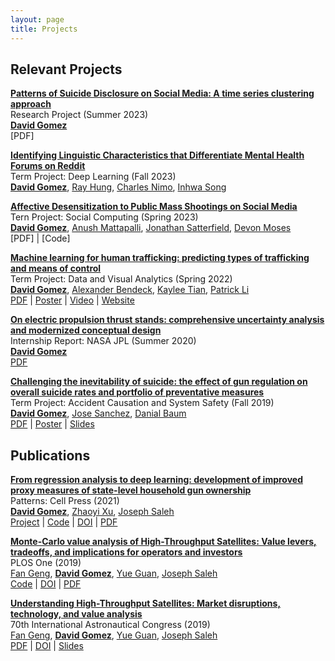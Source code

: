 ```yaml
---
layout: page
title: Projects
---
```


## Relevant Projects

[**Patterns of Suicide Disclosure on Social Media: A time series clustering approach**]() \
Research Project (Summer 2023) \
[**David Gomez**](https://dbgomez94.github.io/)
\
[PDF]


[**Identifying Linguistic Characteristics that Differentiate Mental Health Forums on Reddit**]() \
Term Project: Deep Learning (Fall 2023) \
[**David Gomez**](https://dbgomez94.github.io/),
[Ray Hung](https://www.linkedin.com/in/ruize-hung/?locale=en_US), 
[Charles Nimo](https://charlesnimo.me/), 
[Inhwa Song](https://greenina.notion.site/Inhwa-Song-0cb769c9a9314e358cf728c0fe3b1e74)

[**Affective Desensitization to Public Mass Shootings on Social Media**]() \
Tern Project: Social Computing (Spring 2023) \
[**David Gomez**](https://dbgomez94.github.io/), 
[Anush Mattapalli](https://www.linkedin.com/in/anush96/), 
[Jonathan Satterfield](https://www.linkedin.com/in/jonathan-satterfield-ba0651195/), 
[Devon Moses](https://www.linkedin.com/in/devanmoses/)
\
[PDF] |
[Code]

[**Machine learning for human trafficking: predicting types of trafficking and means of control**]() \
Term Project: Data and Visual Analytics (Spring 2022) \
[**David Gomez**](https://dbgomez94.github.io/),
[Alexander Bendeck](https://alexanderbendeck.github.io/), 
[Kaylee Tian](https://www.linkedin.com/in/kaylee-nianhan-tian/), 
[Patrick Li](https://www.linkedin.com/in/patrick-li-0/)
\
[PDF](https://drive.google.com/file/d/1ZF1bpdqYRzA3Kcm1SRkUFkqupeNLzdAy/view?usp=sharing) |
[Poster](https://drive.google.com/file/d/1z7QcypF5xcn1TSfJu9RjZayP8_fafuvX/view?usp=sharing) |
[Video](https://youtu.be/GltcIuAIdTc) |
[Website](https://alexanderbendeck.shinyapps.io/human-trafficking-app/)

[**On electric propulsion thrust stands: comprehensive uncertainty analysis and modernized conceptual design**](2021-01-01-uncertainty) \
Internship Report: NASA JPL (Summer 2020) \
[**David Gomez**](https://dbgomez94.github.io/) 
\
[PDF](https://drive.google.com/file/d/13bFrEk7PkWAY2GqFmNS_l3zvok1wE9Wj/view?usp=sharing)

[**Challenging the inevitability of suicide: the effect of gun regulation on overall suicide rates and portfolio of preventative measures**]() \
Term Project: Accident Causation and System Safety (Fall 2019) \
[**David Gomez**](https://dbgomez94.github.io/),
[Jose Sanchez](https://www.linkedin.com/in/jose-c-sanchez/),
[Danial Baum](https://www.linkedin.com/in/daniel-baum-ae/) 
\
[PDF](https://drive.google.com/file/d/1eBo4348ehcbSQ8zs2ny8W4vIRXymCLcg/view?usp=sharing) |
[Poster](https://drive.google.com/file/d/1ATBb5rhDqnycLfk0daZcIRXaoVfniZDy/view?usp=sharing) |
[Slides](https://drive.google.com/file/d/14bEKiji_KDBISvT7OCuvAQOwNU6QED1U/view?usp=sharing)

## Publications
[**From regression analysis to deep learning: development of improved proxy measures of state-level household gun ownership**](2022-07-26-go-proxy) \
Patterns: Cell Press (2021) \
[**David Gomez**](https://dbgomez94.github.io/), 
[Zhaoyi Xu](https://www.linkedin.com/in/zhaoyi-xu-89789a110/), 
[Joseph Saleh](https://www.linkedin.com/in/joseph-homer-saleh-8b8773119/) 
\
[Project](pages/projects/2022-07-26-go-proxy.md) |
[Code](https://github.com/dbgomez94/gun-ownership-proxy) |
[DOI](https://www.cell.com/patterns/fulltext/S2666-3899(20)30202-6) |
[PDF](pdfs/go-proxy.pdf)

[**Monte-Carlo value analysis of High-Throughput Satellites: Value levers, tradeoffs, and implications for operators and investors**](2020-05-01-hts-journal) \
PLOS One (2019) \
[Fan Geng](https://www.linkedin.com/in/fan-geng-93413958/), 
[**David Gomez**](https://dbgomez94.github.io/), 
[Yue Guan](https://www.linkedin.com/in/scottyguan/), 
[Joseph Saleh](https://www.linkedin.com/in/joseph-homer-saleh-8b8773119/) 
\
[Code](https://github.com/dbgomez94/high-throughput-satellites) |
[DOI](https://journals.plos.org/plosone/article?id=10.1371/journal.pone.0222133) |
[PDF](pdfs/hts.pdf)

[**Understanding High-Throughput Satellites: Market disruptions, technology, and value analysis**](/pages/projects/2020-05-01-hts-conference.md) \
70th International Astronautical Congress (2019) \
[Fan Geng](https://www.linkedin.com/in/fan-geng-93413958/), 
[**David Gomez**](https://dbgomez94.github.io/), 
[Yue Guan](https://www.linkedin.com/in/scottyguan/), 
[Joseph Saleh](https://www.linkedin.com/in/joseph-homer-saleh-8b8773119/) 
\
[PDF](/pdfs/hts-conference.pdf) |
[DOI](https://iafastro.directory/iac/archive/browse/IAC-19/E3/3/49731/) |
[Slides](/pdfs/hts-slides.pdf)
